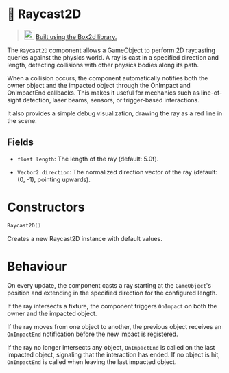 # 🧩 Raycast2D

> <img src="https://box2d.org/images/logo.svg" style="width: 23px; position: relative; top: 1px"> [Built using the Box2d library.](https://github.com/erincatto/box2d)

The ```Raycast2D``` component allows a GameObject to perform 2D raycasting queries against the physics world.
A ray is cast in a specified direction and length, detecting collisions with other physics bodies along its path.

When a collision occurs, the component automatically notifies both the owner object and the impacted object through the OnImpact and OnImpactEnd callbacks.
This makes it useful for mechanics such as line-of-sight detection, laser beams, sensors, or trigger-based interactions.

It also provides a simple debug visualization, drawing the ray as a red line in the scene.

## Fields

* ```float length```: The length of the ray (default: 5.0f).

* ```Vector2 direction```: The normalized direction vector of the ray (default: (0, -1), pointing upwards).


# Constructors

```cpp
Raycast2D()
```

Creates a new Raycast2D instance with default values.

# Behaviour

On every update, the component casts a ray starting at the ```GameObject```'s position and extending in the specified direction for the configured length.

If the ray intersects a fixture, the component triggers ```OnImpact``` on both the owner and the impacted object.

If the ray moves from one object to another, the previous object receives an ```OnImpactEnd``` notification before the new impact is registered.

If the ray no longer intersects any object, ```OnImpactEnd``` is called on the last impacted object, signaling that the interaction has ended.
If no object is hit, ```OnImpactEnd``` is called when leaving the last impacted object.